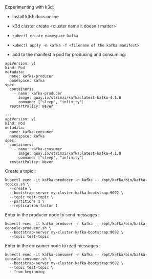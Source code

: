 Experimenting with k3d:

- install k3d: docs online

- k3d cluster create <cluster name it doesn't matter>

- ```kubectl create namespace kafka```

- ```kubectl apply -n kafka -f <filename of the kafka manifest>```

- add to the manifest a pod for producing and consuming: 
```
apiVersion: v1
kind: Pod
metadata:
  name: kafka-producer
  namespace: kafka
spec:
  containers:
    - name: kafka-producer
      image: quay.io/strimzi/kafka:latest-kafka-4.1.0
      command: ["sleep", "infinity"]
  restartPolicy: Never
  
---
apiVersion: v1
kind: Pod
metadata:
  name: kafka-consumer
  namespace: kafka
spec:
  containers:
    - name: kafka-consumer
      image: quay.io/strimzi/kafka:latest-kafka-4.1.0
      command: ["sleep", "infinity"]
  restartPolicy: Never
```

Create a topic :

```
kubectl exec -it kafka-producer -n kafka -- /opt/kafka/bin/kafka-topics.sh \
  --create \
  --bootstrap-server my-cluster-kafka-bootstrap:9092 \
  --topic test-topic \
  --partitions 1 \
  --replication-factor 1
```

Enter in the producer node to send messages :

```
kubectl exec -it kafka-producer -n kafka -- /opt/kafka/bin/kafka-console-producer.sh \
  --bootstrap-server my-cluster-kafka-bootstrap:9092 \
  --topic test-topic
```

Enter in the consumer node to read messages : 
```
kubectl exec -it kafka-consumer -n kafka -- /opt/kafka/bin/kafka-console-consumer.sh \
  --bootstrap-server my-cluster-kafka-bootstrap:9092 \
  --topic test-topic \
  --from-beginning
```
